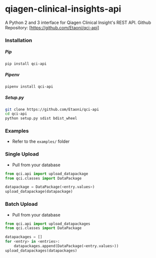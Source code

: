 # qiagen-clinical-insights-api
A Python 2 and 3 interface for Qiagen Clinical Insight's REST API.
Github Repository: [https://github.com/Etaoni/qci-api]

### Installation
##### Pip
```bash
pip install qci-api
```

##### Pipenv
```bash
pipenv install qci-api
```

##### Setup.py
```bash
git clone https://github.com/Etaoni/qci-api
cd qci-api
python setup.py sdist bdist_wheel
```
    

### Examples
  - Refer to the ```examples/``` folder
  
### Single Upload
  - Pull <entry> from your database
  
```python
from qci.api import upload_datapackage
from qci.classes import DataPackage

datapackage = DataPackage(<entry.values>)
upload_datapackage(datapackage)
```

### Batch Upload
  - Pull <entries> from your database
  
```python
from qci.api import upload_datapackages
from qci.classes import DataPackage

datapackages = []
for <entry> in <entries>:
    datapackages.append(DataPackage(<entry.values>))
upload_datapackages(datapackages)
```
